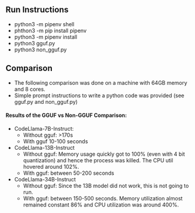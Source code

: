 ## Run Instructions
- python3 -m pipenv shell
- phthon3 -m pip install pipenv
- python3 -m pipenv install
- python3 gguf.py
- python3 non_gguf.py


## Comparison
- The following comparison was done on a machine with 64GB memory and 8 cores. 
- Simple prompt instructions to write a python code was provided (see gguf.py and non_gguf.py)

#### Results of the GGUF vs Non-GGUF Comparison:
- CodeLlama-7B-Instruct:
  - Without gguf: >170s 
  - With gguf 10-100 seconds
- CodeLlama-13B-Instruct 
  - Without gguf: Memory usage quickly got to 100% (even with 4 bit quantization) and hence the process was killed.  The CPU util hovered around 102%.
  - With gguf: between 50-200 seconds
- CodeLlama-34B-Instruct
  - Without gguf: Since the 13B model did not work, this is not going to run.
  - With gguf: between 150-500 seconds.  Memory utilization almost remained constant 86% and CPU utilization was around 400%.

